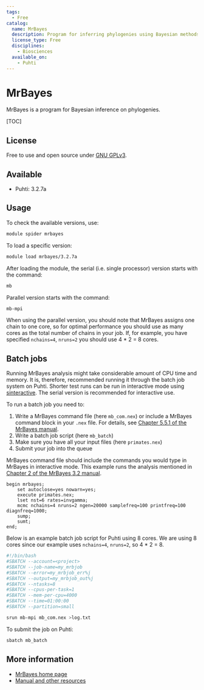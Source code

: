 ```yaml
---
tags:
  - Free
catalog:
  name: MrBayes
  description: Program for inferring phylogenies using Bayesian methods
  license_type: Free
  disciplines:
    - Biosciences
  available_on:
    - Puhti
---
```


# MrBayes



MrBayes is a program for Bayesian inference on phylogenies.

[TOC]

## License

Free to use and open source under [GNU GPLv3](https://www.gnu.org/licenses/gpl-3.0.html).

## Available

- Puhti: 3.2.7a

## Usage

To check the available versions, use:

```bash
module spider mrbayes
```

To load a specific version:

```bash
module load mrbayes/3.2.7a
```

After loading the module, the serial (i.e. single processor) version starts with the command:

```bash
mb
```

Parallel version starts with the command:

```bash
mb-mpi 
```

When using the parallel version, you should note that MrBayes assigns one chain to one core, so for optimal performance you should use as many cores as the total number of chains in your job. If, for example, you have specified `nchains=4`, `nruns=2` you should use 4 * 2 = 8 cores.

## Batch jobs

Running MrBayes analysis might take considerable amount of CPU time and memory. It is, therefore, recommended running it through the batch job system on Puhti. Shorter test runs can be run in interactive mode using [sinteractive](../computing/running/interactive-usage.md). The serial version is recommended for interactive use.

To run a batch job you need to:

1. Write a MrBayes command file (here `mb_com.nex`) or include a MrBayes command block in your `.nex` file. For details, see [Chapter 5.5.1 of the MrBayes manual](https://github.com/NBISweden/MrBayes/blob/develop/doc/manual/Manual_MrBayes_v3.2.pdf).
2. Write a batch job script (here `mb_batch`)
3. Make sure you have all your input files (here `primates.nex`)
4. Submit your job into the queue

MrBayes command file should include the commands you would type in MrBayes in interactive mode. This example 
runs the analysis mentioned in [Chapter 2 of the MrBayes 3.2 manual](https://github.com/NBISweden/MrBayes/blob/develop/doc/manual/Manual_MrBayes_v3.2.pdf).

```text
begin mrbayes;
    set autoclose=yes nowarn=yes;
    execute primates.nex;
    lset nst=6 rates=invgamma;
    mcmc nchains=4 nruns=2 ngen=20000 samplefreq=100 printfreq=100 diagnfreq=1000;
    sump;
    sumt;
end;
```

Below is an example batch job script for Puhti using 8 cores. We are using 8 cores since our example uses `nchains=4`, `nruns=2`, so 4 * 2 = 8.

```bash
#!/bin/bash
#SBATCH --account=<project>
#SBATCH --job-name=my_mrbjob
#SBATCH --error=my_mrbjob_err%j
#SBATCH --output=my_mrbjob_out%j
#SBATCH --ntasks=8
#SBATCH --cpus-per-task=1
#SBATCH --mem-per-cpu=4000
#SBATCH --time=01:00:00
#SBATCH --partition=small

srun mb-mpi mb_com.nex >log.txt
```

To submit the job on Puhti:

```bash
sbatch mb_batch 
```

## More information

* [MrBayes home page](https://nbisweden.github.io/MrBayes/index.html)
* [Manual and other resources](https://nbisweden.github.io/MrBayes/manual.html)
